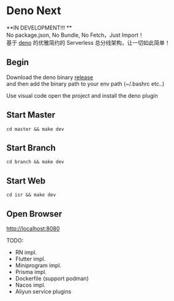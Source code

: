 # Deno Next

**IN DEVELOPMENT!!! **  
No package.json, No Bundle, No Fetch，Just Import！  
基于 [deno](https://www.denojs.cn) 的优雅简约的 Serverless 总分线架构，让一切如此简单！

## Begin

Download the deno binary [release](https://github.com/denoland/deno/releases)  
and then add the binary path to your env path (~/.bashrc etc..)

Use visual code open the project and install the deno plugin

## Start Master

`cd master && make dev`

## Start Branch

`cd branch && make dev`

## Start Web

`cd isr && make dev`

## Open Browser

[http://localhost:8080](http://localhost:8080)

TODO:

- RN impl.
- Flutter impl.
- Miniprogram impl.
- Prisma impl.
- Dockerfile (support podman)
- Nacos impl.
- Aliyun service plugins
